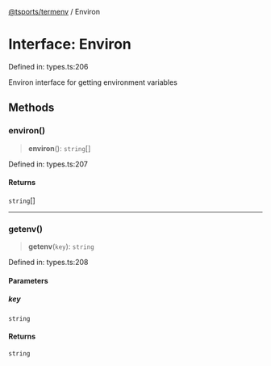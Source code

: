 [@tsports/termenv](../index.md) / Environ

# Interface: Environ

Defined in: types.ts:206

Environ interface for getting environment variables

## Methods

### environ()

> **environ**(): `string`[]

Defined in: types.ts:207

#### Returns

`string`[]

---

### getenv()

> **getenv**(`key`): `string`

Defined in: types.ts:208

#### Parameters

##### key

`string`

#### Returns

`string`
